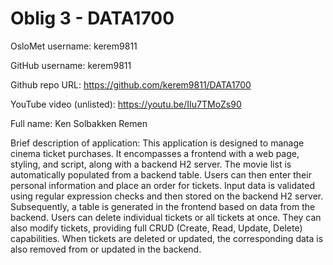 Oblig 3 - DATA1700
=======
OsloMet username: kerem9811

GitHub username: kerem9811

Github repo URL: https://github.com/kerem9811/DATA1700

YouTube video (unlisted): https://youtu.be/IIu7TMoZs90

Full name: Ken Solbakken Remen

Brief description of application:
This application is designed to manage cinema ticket purchases.
It encompasses a frontend with a web page, styling, and script, along with a backend H2 server.
The movie list is automatically populated from a backend table.
Users can then enter their personal information and place an order for tickets.
Input data is validated using regular expression checks and then stored on the backend H2 server.
Subsequently, a table is generated in the frontend based on data from the backend.
Users can delete individual tickets or all tickets at once.
They can also modify tickets, providing full CRUD (Create, Read, Update, Delete) capabilities.
When tickets are deleted or updated, the corresponding data is also removed from or updated in the backend.
